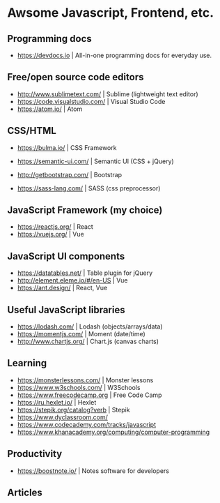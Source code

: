 # Awsome Javascript, Frontend, etc.

## Programming docs
- https://devdocs.io | All-in-one programming docs for everyday use.

## Free/open source code editors
- http://www.sublimetext.com/ | Sublime (lightweight text editor)
- https://code.visualstudio.com/ | Visual Studio Code
- https://atom.io/ | Atom

## CSS/HTML
- https://bulma.io/ | CSS Framework
- https://semantic-ui.com/ | Semantic UI (CSS + jQuery)
- http://getbootstrap.com/ | Bootstrap

- https://sass-lang.com/ | SASS (css preprocessor)

## JavaScript Framework (my choice)
- https://reactjs.org/ | React
- https://vuejs.org/ | Vue

## JavaScript UI components
- https://datatables.net/ | Table plugin for jQuery
- http://element.eleme.io/#/en-US | Vue
- https://ant.design/ | React, Vue

## Useful JavaScript libraries
- https://lodash.com/ | Lodash (objects/arrays/data)
- https://momentjs.com/ | Moment (date/time)
- http://www.chartjs.org/ | Chart.js (canvas charts)

## Learning
- https://monsterlessons.com/ | Monster lessons
- https://www.w3schools.com/ | W3Schools
- https://www.freecodecamp.org | Free Code Camp
- https://ru.hexlet.io/ | Hexlet
- https://stepik.org/catalog?verb | Stepik
- https://www.dyclassroom.com/
- https://www.codecademy.com/tracks/javascript
- https://www.khanacademy.org/computing/computer-programming

## Productivity
- https://boostnote.io/ | Notes software for developers

## Articles